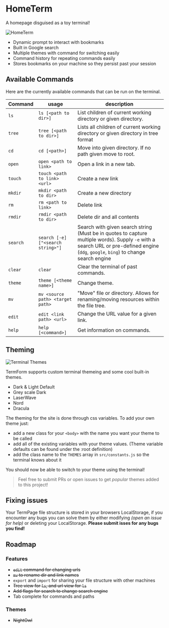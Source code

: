 # HomeTerm

A homepage disguised as a toy terminal!

![HomeTerm](/media/HomeTerm.png)

- Dynamic prompt to interact with bookmarks
- Built in Google search
- Multiple themes with command for switching easily
- Command history for repeating commands easily
- Stores bookmarks on your machine so they persist past your session

## Available Commands

Here are the currently available commands that can be run on the terminal.

| Command  | usage                             | description                                                                                                                                                                          |
| -------- | --------------------------------- | ------------------------------------------------------------------------------------------------------------------------------------------------------------------------------------ |
| `ls`     | `ls [<path to dir>]`              | List children of current working directory or given directory.                                                                                                                       |
| `tree`   | `tree [<path to dir>]`            | Lists all children of current working directory or given directory in tree format                                                                                                    |
| `cd`     | `cd [<path>]`                     | Move into given directory. If no path given move to root.                                                                                                                            |
| `open`   | `open <path to link>`             | Open a link in a new tab.                                                                                                                                                            |
| `touch`  | `touch <path to link> <url>`      | Create a new link                                                                                                                                                                    |
| `mkdir`  | `mkdir <path to dir>`             | Create a new directory                                                                                                                                                               |
| `rm`     | `rm <path to link>`               | Delete link                                                                                                                                                                          |
| `rmdir`  | `rmdir <path to dir>`             | Delete dir and all contents                                                                                                                                                          |
| `search` | `search [-e] ["<search string>"]` | Search with given search string (Must be in quotes to capture multiple words). Supply `-e` with a search URL or pre-defined engine (`ddg`, `google`, `bing`) to change search engine |
| `clear`  | `clear`                           | Clear the terminal of past commands.                                                                                                                                                 |
| `theme`  | `theme [<theme name>]`            | Change theme.                                                                                                                                                                        |
| `mv`     | `mv <source path> <target path>`  | "Move" file or directory. Allows for renaming/moving resources within the file tree.                                                                                                 |
| `edit`   | `edit <link path> <url>`          | Change the URL value for a given link.                                                                                                                                               |
| `help`   | `help [<command>]`                | Get information on commands.                                                                                                                                                         |

## Theming

![Terminal Themes](/media/theming.png)

TermForm supports custom terminal themeing and some cool built-in themes.

- Dark & Light Default
- Grey scale Dark
- LaserWave
- Nord
- Dracula

The theming for the site is done through css variables.
To add your own theme just:

- add a new class for your `<body>` with the name you want your theme to be called
- add all of the existing variables with your theme values. (Theme variable defaults can be found under the :root definition)
- add the class name to the `THEMES` array in `src/constants.js` so the terminal knows about it

You should now be able to switch to your theme using the terminal!

> Feel free to submit PRs or open issues to get _popular_ themes added to this project!

## Fixing issues

Your TermPage file structure is stored in your browsers LocalStorage, if you encounter any bugs you can solve them by either modifying _(open an issue for help)_ or deleting your LocalStorage. **Please submit isses for any bugs you find!**

## Roadmap

### Features

- ~~`edit` command for changing urls~~
- ~~`mv` to rename dir and link names~~
- `export` and `import` for sharing your file structure with other machines
- ~~Tree view for `ls`, and url view for `ls`~~
- ~~Add flags for search to change search engine~~
- Tab complete for commands and paths

### Themes

- ~~NightOwl~~
